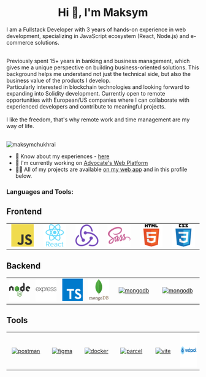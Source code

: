 <h1 align="center">Hi 👋, I'm Maksym</h1>
I am a Fullstack Developer with 3 years of hands-on experience in web development, specializing in JavaScript ecosystem (React, Node.js) and e-commerce solutions. <br><br>

Previously spent 15+ years in banking and business management, which gives me a unique perspective on building business-oriented solutions. This background helps me understand not just the technical side, but also the business value of the products I develop. <br>
Particularly interested in blockchain technologies and looking forward to expanding into Solidity development. Currently open to remote opportunities with European/US companies where I can collaborate with experienced developers and contribute to meaningful projects.<br><br>
I like the freedom, that's why remote work and time management are my way of life. <br><br>


<p align="left"> <img src="https://komarev.com/ghpvc/?username=maksymchukhrai&label=Profile%20views&color=0e75b6&style=flat" alt="maksymchukhrai" /> </p>

- 📄 Know about my experiences - <a href="https://drive.google.com/file/d/1-mEN_xd4OBLY0tLnSkjJthsGTgglXka5/view?pli=1" target="_blank">here</a>
- 🔭 I'm currently working on <a href="https://igor-tarasenko.com/" target="_blank">Advocate's Web Platform</a>
- 👨‍💻 All of my projects are available <a href="https://www.mchukhrai.com" target="_blank">on my web app</a> and in this profile below.


<h3 align="left">Languages and Tools:</h3>

<h2>Frontend</h2>
<table align="center" width="100%">
  <tr>
    <td align="center" width="196">
      <a href="https://developer.mozilla.org/en-US/docs/Web/JavaScript" target="_blank" rel="noreferrer">
        <img src="https://raw.githubusercontent.com/devicons/devicon/master/icons/javascript/javascript-original.svg" alt="javascript" width="60" height="60" />
      </a>
    </td>
    <td align="center" width="196">
      <a href="https://reactjs.org" target="_blank" rel="noreferrer">
        <img src="https://raw.githubusercontent.com/devicons/devicon/master/icons/react/react-original-wordmark.svg" alt="react" width="60" height="60" />
      </a>
    </td>
    <td align="center" width="196">
      <a href="https://redux.js.org" target="_blank" rel="noreferrer">
        <img src="https://raw.githubusercontent.com/devicons/devicon/master/icons/redux/redux-original.svg" alt="redux" width="60" height="60" />
      </a>
    </td>
        <td align="center" width="196">
      <a href="https://sass-lang.com" target="_blank" rel="noreferrer">
        <img src="https://raw.githubusercontent.com/devicons/devicon/master/icons/sass/sass-original.svg" alt="sass" width="60" height="60" />
      </a>
    </td>
        <td align="center" width="196">
      <a href="https://www.w3.org/html" target="_blank" rel="noreferrer">
        <img src="https://raw.githubusercontent.com/devicons/devicon/master/icons/html5/html5-original-wordmark.svg" alt="html5" width="60" height="60" />
      </a>
    </td>
    <td align="center" width="196">
      <a href="https://www.w3schools.com/css" target="_blank" rel="noreferrer">
        <img src="https://raw.githubusercontent.com/devicons/devicon/master/icons/css3/css3-original-wordmark.svg" alt="css3" width="60" height="60" />
      </a>
    </td>
  </tr>
  </table>
<!-- Backend -->
<h2>Backend</h2>
<table align="center" width="100%">
  <tr>
  <!-- Node.js -->
    <td align="center" width="196"> 
      <a href="https://nodejs.org" target="_blank" rel="noreferrer">
        <img src="https://raw.githubusercontent.com/devicons/devicon/master/icons/nodejs/nodejs-original-wordmark.svg" alt="nodejs" width="60" height="60" />
      </a>
    </td>
    <!-- Express -->
    <td align="center" width="196">
      <a href="https://expressjs.com" target="_blank" rel="noreferrer">
        <img src="https://raw.githubusercontent.com/devicons/devicon/master/icons/express/express-original-wordmark.svg" alt="express" width="60" height="60" />
      </a>
    </td>
    <!-- Typescript -->
        <td align="center" width="196">
      <a href="https://www.typescriptlang.org" target="_blank" rel="noreferrer">
        <img src="https://raw.githubusercontent.com/devicons/devicon/master/icons/typescript/typescript-original.svg" alt="typescript" width="60" height="60" />
      </a>
    </td>
    <!-- MongoDB -->
    <td align="center" width="196">
      <a href="https://www.mongodb.com" target="_blank" rel="noreferrer">
        <img src="https://raw.githubusercontent.com/devicons/devicon/master/icons/mongodb/mongodb-original-wordmark.svg" alt="mongodb" width="60" height="60" />
      </a>
    </td>
    <!-- PostgreSQL -->
        <td align="center" width="196">
      <a href="https://www.postgresql.org" target="_blank" rel="noreferrer">
        <img src="https://www.vectorlogo.zone/logos/postgresql/postgresql-vertical.svg" alt="mongodb" width="60" height="60" />
      </a>
    </td>
    <!-- Supabase -->
            <td align="center" width="196">
      <a href="https://supabase.com" target="_blank" rel="noreferrer">
        <img src="https://www.vectorlogo.zone/logos/supabase/supabase-ar21.svg" alt="mongodb" width="60" height="60" />
      </a>
    </td>
  </tr>
  </table>

<!-- Tools -->
<h2>Tools</h2>
<table align="center" width="100%">
  <tr>
  <!-- Postman -->
    <td align="center" width="196">
      <a href="https://postman.com" target="_blank" rel="noreferrer">
        <img src="https://www.vectorlogo.zone/logos/getpostman/getpostman-icon.svg" alt="postman" width="60" height="60" />
      </a>
    </td>
    <!-- Figma -->
    <td align="center" width="196">
      <a href="https://www.figma.com/" target="_blank" rel="noreferrer">
        <img src="https://www.vectorlogo.zone/logos/figma/figma-icon.svg" alt="figma" width="60" height="60" />
      </a>
    </td>
    <!-- Docker -->
        <td align="center" width="196">
      <a href="https://www.docker.com" target="_blank" rel="noreferrer">
        <img src="https://www.vectorlogo.zone/logos/docker/docker-official.svg" alt="docker" width="60" height="60" />
      </a>
    </td>
        <!-- Parcel -->
        <td align="center" width="196">
      <a href="https://parceljs.org" target="_blank" rel="noreferrer">
        <img src="https://www.vectorlogo.zone/logos/parceljs/parceljs-ar21~bgwhite.svg" alt="parcel" width="60" height="60" />
      </a>
    </td>
        <!-- Vite -->
        <td align="center" width="196">
      <a href="https://www.docker.com" target="_blank" rel="noreferrer">
        <img src="https://www.vectorlogo.zone/logos/vitejsdev/vitejsdev-ar21.svg" alt="vite" width="60" height="60" />
      </a>
    </td>
        <!-- Webpack -->
        <td align="center" width="196">
      <a href="https://webpack.js.org" target="_blank" rel="noreferrer">
        <img src="https://raw.githubusercontent.com/devicons/devicon/d00d0969292a6569d45b06d3f350f463a0107b0d/icons/webpack/webpack-original-wordmark.svg" alt="webpack" width="90" height="90" />
      </a>
    </td>
  </tr>
</table>
